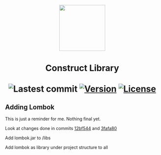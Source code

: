 <p align="center"><img id="logo" src="https://media.forgecdn.net/avatars/thumbnails/406/692/64/64/637620419064141570.png" width="150"/></p>
<h1 align="center">Construct Library<br>
  <br>
  <a><img alt="Lastest commit" src="https://img.shields.io/github/last-commit/psyGamer/Construct-Library?label=Latest%20commit&style=for-the-badge"></a>
  <a href="https://github.com/psyGamer/Construct-Library/releases"><img alt="Version" src="https://img.shields.io/github/v/release/psyGamer/Construct-Library?label=Release&style=for-the-badge"></a>
  <a href="https://github.com/psyGamer/Construct-Library/blob/dev/lib/LICENSE"><img alt="License" src="https://img.shields.io/badge/LICENSE-MIT-orange?style=for-the-badge"></a>
</h1>

## Adding Lombok

This is just a reminder for me. Nothing final yet.

Look at changes done in commits [12bf544](https://github.com/psyGamer/Anvil/commit/3fafa809e13a01722b56f562c7f69f95b7f171f4)
and [3fafa80](https://github.com/psyGamer/Anvil/commit/12bf5444a6a0d784cad79ef4161985006bb4c828)

Add lombok.jar to <project-root>/libs

Add lombok as library under project structure to all
